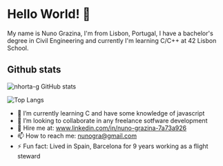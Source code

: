 <h1> Hello World! 👋 </h1>

My name is Nuno Grazina, I'm from Lisbon, Portugal, I have a bachelor's degree in Civil Engineering and currently I'm learning C/C++ at 42 Lisbon School.

## Github stats
![nhorta-g GitHub stats](https://github-readme-stats.vercel.app/api?username=nhorta-g&show_icons=true&theme=github_dark)

![Top Langs](https://github-readme-stats.vercel.app/api/top-langs/?username=nhorta-g&layout=compact&theme=github_dark)


- 🌱 I’m currently learning C and have some knowledge of javascript
- 👯 I’m looking to collaborate in any freelance sotfware development
- :handshake:	Hire me at: www.linkedin.com/in/nuno-grazina-7a73a926
- 📫 How to reach me: nunogra@gmail.com
- ⚡ Fun fact: Lived in Spain, Barcelona for 9 years working as a flight steward
